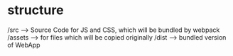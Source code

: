 # structure

/src --> Source Code for JS and CSS, which will be bundled by webpack
/assets --> for files which will be copied originally
/dist --> bundled version of WebApp

